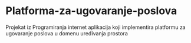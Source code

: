 # Platforma-za-ugovaranje-poslova
Projekat iz Programiranja internet aplikacija koji implementira platformu za ugovaranje poslova u domenu uređivanja prostora
